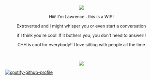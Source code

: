   <p align="center"> ![](https://images-wixmp-ed30a86b8c4ca887773594c2.wixmp.com/f/2f5cf225-3fed-42e2-819a-6b96622e434f/dck1ndf-2643054a-c8cb-4c87-85e5-f361af7c70a6.gif?token=eyJ0eXAiOiJKV1QiLCJhbGciOiJIUzI1NiJ9.eyJzdWIiOiJ1cm46YXBwOjdlMGQxODg5ODIyNjQzNzNhNWYwZDQxNWVhMGQyNmUwIiwiaXNzIjoidXJuOmFwcDo3ZTBkMTg4OTgyMjY0MzczYTVmMGQ0MTVlYTBkMjZlMCIsIm9iaiI6W1t7InBhdGgiOiJcL2ZcLzJmNWNmMjI1LTNmZWQtNDJlMi04MTlhLTZiOTY2MjJlNDM0ZlwvZGNrMW5kZi0yNjQzMDU0YS1jOGNiLTRjODctODVlNS1mMzYxYWY3YzcwYTYuZ2lmIn1dXSwiYXVkIjpbInVybjpzZXJ2aWNlOmZpbGUuZG93bmxvYWQiXX0.xrzaGbc2QuhDDSLZjfpCyXxL2rvPmFOPHx2gWkeUzWo
)    <p align="center">

<p align="center">Hiii! I'm Lawrence.. this is a WIP!
<p align="center">Extroverted and I might whisper you or even start a conversation
<p align="center">if I think you're cool! If it bothers you, you don't need to answer!!
<p align="center">C+H is cool for everybody!! I love sitting with people all the time
  
  <p align="center"> ![](https://images-wixmp-ed30a86b8c4ca887773594c2.wixmp.com/f/3d45c08b-4542-4268-bb70-2194b4ff5dac/dfmk98l-7420e480-e7f3-4817-a974-112c780d002d.gif?token=eyJ0eXAiOiJKV1QiLCJhbGciOiJIUzI1NiJ9.eyJzdWIiOiJ1cm46YXBwOjdlMGQxODg5ODIyNjQzNzNhNWYwZDQxNWVhMGQyNmUwIiwiaXNzIjoidXJuOmFwcDo3ZTBkMTg4OTgyMjY0MzczYTVmMGQ0MTVlYTBkMjZlMCIsIm9iaiI6W1t7InBhdGgiOiJcL2ZcLzNkNDVjMDhiLTQ1NDItNDI2OC1iYjcwLTIxOTRiNGZmNWRhY1wvZGZtazk4bC03NDIwZTQ4MC1lN2YzLTQ4MTctYTk3NC0xMTJjNzgwZDAwMmQuZ2lmIn1dXSwiYXVkIjpbInVybjpzZXJ2aWNlOmZpbGUuZG93bmxvYWQiXX0.mOpQ8biX4JOHGPKtVPZ1mxaOkiTJ0FXUWUZezIshNo8
)
    <p align="center">

[![spotify-github-profile](https://spotify-github-profile.kittinanx.com/api/view?uid=p9zn53sccmwybqyiz94d0rxa4&cover_image=true&theme=novatorem&show_offline=false&background_color=121212&interchange=false&bar_color=bababa&bar_color_cover=true)](https://github.com/kittinan/spotify-github-profile) 
